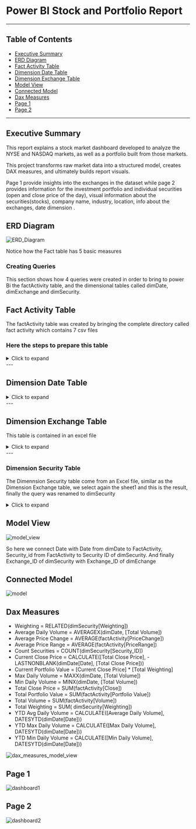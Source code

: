 
# Power BI Stock and Portfolio Report

---

## Table of Contents

- [Executive Summary](#executive-summary)
- [ERD Diagram](#erd-diagram)
- [Fact Activity Table](#fact-activity-table)
- [Dimension Date Table](#dimension-date-table)
- [Dimension Exchange Table](#dimension-exchange-table)
- [Model View](#model-view)
- [Connected Model](#connected-model)
- [Dax Measures](#dax-measures)
- [Page 1](#page-1)
- [Page 2](#page-2)

---

## Executive Summary

This report explains a stock market dashboard developed to analyze the NYSE and NASDAQ markets, as well as a portfolio built from those markets.


This project transforms raw market data into a structured model, creates DAX measures, and ultimately builds report visuals.

Page 1 provide insights into the exchanges in the dataset while page 2 provides information for the investment portfolio and individual securities (open and close price of the day), visual information about the securities(stocks), company name, industry, location, info about the exchanges, date dimension .

## ERD Diagram

![ERD_Diagram](images/ERD_Diagram)

Notice how the Fact table has 5 basic measures

### Creating Queries 

This section shows how 4 queries were created in order to bring to power Bi the factActivity table, and the dimensional tables called dimDate, dimExchange and dimSecurity.

## Fact Activity Table 

The factActivity table was created by bringing the complete directory called  fact activity which contains 7 csv files

### Here the steps to prepare this table 

<details><summary>Click to expand </summary>

### Entering Power Query editor

![Power_Query](images/PowerQueryEditor.png)

After entering the Power Query editor select the new sources tool from the ribbon and select the path of the folder that contains the multiple csv files

![folder_source](images/Folder_Source.png)

![folder](images/fact_activity_folder.png)

![folder_path](images/fact_activity_folder_path.png)

Finally, the files can be combined

![combining_files](images/transform_data.png)

After selecting the files, click 'Combine' and then 'OK'

![combine_confirmation](images/combine_confirmation.png)


After that, we can see that in addition to the factActivity query, helper queries have been created, within this we find parameters , functions and a Transform Sample File query, which helps for pre-processing individual files( transformation steps like promoting headers), also meant to reuse transformation logic(function) so power query applies the same steps on every file in the directory.

![main_and_helper_queries](images/main_and_helper_queries.png)

All transformations are now done in the "Transform Sample File" query, as these will be applied to each individual file in the folder

the first step is to detect the data type of the data set

![detect_data_type](images/detect_data_type.png)

now the data types have been changed effectively

![data_types_changed](images/data_types_changed.png)

Now we need to reshape the data in the Measure column. The objective is to fill each category of this column with their corresponding value from the "Value Column", so effectively grouping by and aggregating by Open, High, Low, Close , Adjclose. To do this just select the Pivot Column option on the Transform tab and select Value as the Values Column

![pivot_column](images/pivot_column.png)

![pivot_result](images/result_pivot.png)

## Creating Price Range and Price Change

Price Range = Total Price Movement for the entire day 

This can be considered a measure of volatility

Select the High and Low columns, then click the Standard button and choose Subtract.

![subtract](images/subtract.png)

after that, the column is renamed to Price Range

![renaming_subtract_column](images/PricetRange.png)

do the same for the Open and Close to get the Price Change, which tells us if the stock is going upwards or downwards (bullish or bearish)

![price_change](images/PriceChange.png)

Finally just remove the Open, High, Low and AdjClose 

![removing_columns](images/Removing_Columns.png)

Once all of this have been done on the Transform Sample File query , then just go to the main qury called FactActivity and remove the "Change Type" step

![remove_change_type](images/remove_chage_type_step.png)

after that just remove the Source_Name column, which is not needed for the report

![remove_source_name](images/remove_Source_Name.png)

</details>
---

## Dimension Date Table 

<details><summary>Click to expand </summary>

Now let's address the Dim Date table

In this case the Date table comes from a text file

![dim_date](images/dimDate_text.png)

Then simply promote the firt row as header

![promote_first_row](images/promote_first_row.png)

by doing this notice hot the step Change Type is auto generated. As a good practice , select the data type as Locale, so no matter where one can be in the world, this file will be interpret with the date and time of in this case Canada

![locale](images/locale.png)

Now we are just adding Year Column, Name of Month, Month and Day

![date_columns](images/adding_date_columns.png)

![added_dates_colums](images/added_dates_colums.png)

</details>
---


## Dimension Exchange Table


This table is contained in an excel file

<details><summary>Click to expand </summary>

![dim_exchange](images/dim_exchange.png)

then just connect to sheet one and click ok

![sheet1_dim_exchange](images/sheet1_dim_exchange.png)

change the name of the query to Dim exchange. Notice how the Promoted header and Change Type steps were done automatically

![rename_dimExchange](images/rename_to_dimExchange.png)

Notice that since the real headers are in row 6 we need to first of all remove the automatic steps of Promoted headers and change type, then the row that contains Exchange_ID and the other fields in that row will go to row seven. So after that just simply remove the first 6 rows, then use the promote first row to header option

![removing_top_rows_dim_exhcange](images/removing_top_rows_dim_exchange.png)

Now we have the correct headers

![correct_headers](images/correct_headers.png)

since the Exchange_Id is expected to be numeric, just force the column to be of type whole number, this will throw error for the non numeric rows of this column, so just simply select the column, and use remove errors

![whole_number](images/forcing_whole_number.png)

![remove_errors](images/remove_errors.png)

To remove the null values in the second row of Type, Location and Currency, simply select them and fill down , since the type, location and currency are the same

![fill_down](images/fill_down.png)

</details>
---

### Dimension Security Table 

The Dimennsion Security table come from an Excel file, similar as the Dimension Exchange table, we select again the sheet1 and this is the result, finally the query was renamed to dimSecurity

<details><summary>Click to expand </summary>

![renaming_dim_security](images/renaming_dim_security.png)


A primary key is needed to be added here since this table does not have one, so an index colum from one is added

![adding_index_column](images/adding_index_column.png)

then this column is renamed to SecurityID

![security_id](images/Security_ID_column.png)

now we need to create a FK. The NASDAQ has a PK of 1 and NYSW of 2 (by looking at the dimExchange table)

So let us create a column using a condition

![conditional_column](images/conditional_column.png)

then the data type of this new column is changed to a whole number. So this new column ( Exchange_ID) is the one used to relate the DimSecurity table witht the dimExchange table

DateAdded , Exchange and Description columns are removed form dimSecurity

![removing_columns_dimSecurity](images/removing_columns_dimSecurity.png

)

### Cleaning the Headquarters column

The objective is to have a separate column for address, city, state, zip code and country

since some of the addresses contain commas , using "," as the delimiter will not work as expected, therefore the splitting will not be consistent.  

So first the split is set to the Right-most delimeter

![right_most_delimeter](images/right_most_delimeter.png)

delete the Change type step and then split the new column that now contain country and zip code, using a delimeter by space, using the right most delimeter again

![country_and_zip_code](images/country_and_zipcod_splitting.png)

and delete the Changed Type step again, since at the end all the data type colums will be set

Then the new columns headquarters2.1 and headquartes2.2 are renamed to Zip Code and Country respectively

the same process is perform to extract the state and after the city and finally the only piece of information left is the address.

The result is the following:

![address_splitting](images/address_splitting_result.png)

finally all these columns get trimmed since they were been split by delimeter and some may have extra spaces

![trim](images/trim.png)

## Merging the Portfolio Weighting 

Since the Portfolio Weighting comes from another file, it has to be merged to the dimSecurity table

![portfolio_weighting](images/portfolio_weighting.png)

![portfolio_weighting_query](images/portfolio_weighting_query.png)

Both dimSecurity and Portfolio Weighting share the Security_ID column, so they can be merged together

Since the Portfolio Weighting is not required in the model disable the load option(notice that the query now is in italics)

![disable_load](images/diable_load.png)

Finally the merge can be done

![merge_queries](images/merge_queries.png)

Then just the Weighting column is expanded

![weighting_expanded](images/weighting_expanded.png)

![expansion_result](images/expansion_result.png)

A final thing to do is to move the Exchange_ID and the Security_ID to the left of the table 

![rearranging](images/rearranging.png)

finally just click close and apply, and this will load the queries into the data model

![loading](images/loading.png)

</details>

## Model View 

![model_view](images/model_view.png)

So here we connect Date with Date from dimDate to FactActivity,
Security_id from FactActivity to Security ID of dimSecurity. And finally Exchange_ID of dimSecurity with Exchange_ID of dimEchange 


## Connected Model

![model](images/connected_model.png)

## Dax Measures

- Weighting = RELATED(dimSecurity[Weighting])
- Average Daily Volume = AVERAGEX(dimDate, [Total Volume])
- Average Price Change = AVERAGE(factActivity[PriceChange])
- Average Price Range = AVERAGE(factActivity[PriceRange])
- Count Securities = COUNT(dimSecurity[Security_ID])
- Current Close Price = CALCULATE([Total Close Price], - LASTNONBLANK(dimDate[Date], [Total Close Price]))
- Current Portfolio Value = [Current Close Price] * [Total Weighting]
- Max Daily Volume = MAXX(dimDate, [Total Volume])
- Min Daily Volume = MINX(dimDate, [Total Volume])
- Total Close Price = SUM(factActivity[Close])
- Total Portfolio Value = SUM(factActivity[Portfolio Value])
- Total Volume = SUM(factActivity[Volume])
- Total Weighting = SUM( dimSecurity[Weighting])
- YTD Avg Daily Volume = CALCULATE([Average Daily Volume], DATESYTD(dimDate[Date]))
- YTD Max Daily Volume = CALCULATE([Max Daily Volume], DATESYTD(dimDate[Date]))
- YTD Min Daily Volume = CALCULATE([Min Daily Volume], DATESYTD(dimDate[Date]))

![dax_measures_model_view](images/dax_measures_view_model.png)


## Page 1 

![dashboard1](images/dashboard1.png)

## Page 2
![dashboard2](images/dashboard2.png)